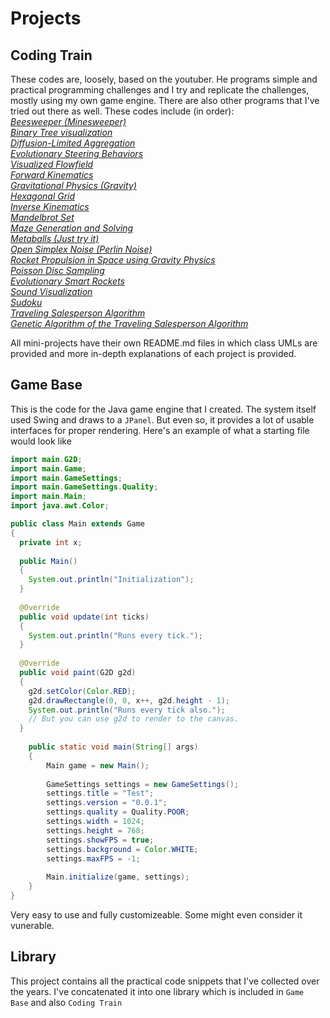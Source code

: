 # Projects
## Coding Train
These codes are, loosely, based on the youtuber. He programs simple and practical programming challenges and I try and replicate the challenges, mostly using my own game engine. There are also other programs that I've tried out there as well. These codes include (in order):  
_[Beesweeper (Minesweeper)](../master/Coding%20Train%20src/main/beesweeper)_  
_[Binary Tree visualization](../master/Coding%20Train%20src/main/binarytree)_  
_[Diffusion-Limited Aggregation](../master/Coding%20Train%20src/main/diffusionlimitedaggregation)_  
_[Evolutionary Steering Behaviors](../master/Coding%20Train%20src/main/evolutionarysb)_  
_[Visualized Flowfield](../master/Coding%20Train%20src/main/flowfield)_  
_[Forward Kinematics](../master/Coding%20Train%20src/main/forwardkinematics)_  
_[Gravitational Physics (Gravity)](../master/Coding%20Train%20src/main/gravity)_  
_[Hexagonal Grid](../master/Coding%20Train%20src/main/hexgrid)_  
_[Inverse Kinematics](../master/Coding%20Train%20src/main/inversekinematics)_  
_[Mandelbrot Set](../master/Coding%20Train%20src/main/mandelbrot)_  
_[Maze Generation and Solving](../master/Coding%20Train%20src/main/maze)_  
_[Metaballs (Just try it)](../master/Coding%20Train%20src/main/metaballs)_  
_[Open Simplex Noise (Perlin Noise)](../master/Coding%20Train%20src/main/noise)_  
_[Rocket Propulsion in Space using Gravity Physics](../blob/master/Coding%20Train%20src/main/planetjumper)_  
_[Poisson Disc Sampling](../master/Coding%20Train%20src/main/poissonds)_  
_[Evolutionary Smart Rockets](../master/Coding%20Train%20src/main/smartrockets)_  
_[Sound Visualization](../master/Coding%20Train%20src/main/sound)_  
_[Sudoku](../master/Coding%20Train%20src/main/sound)_  
_[Traveling Salesperson Algorithm](../master/Coding%20Train%20src/main/travelingsalesperson)_  
_[Genetic Algorithm of the Traveling Salesperson Algorithm](../master/Coding%20Train%20src/main/tsp_ga)_  

All mini-projects have their own README.md files in which class UMLs are provided and more in-depth explanations of each project is provided.
## Game Base
This is the code for the Java game engine that I created. The system itself used Swing and draws to a `JPanel`. But even so, it provides a lot of usable interfaces for proper rendering. Here's an example of what a starting file would look like
```java
import main.G2D;
import main.Game;
import main.GameSettings;
import main.GameSettings.Quality;
import main.Main;
import java.awt.Color;

public class Main extends Game
{
  private int x;
  
  public Main()
  {
    System.out.println("Initialization");
  }
  
  @Override
  public void update(int ticks)
  {
    System.out.println("Runs every tick.");
  }
  
  @Override
  public void paint(G2D g2d)
  {
    g2d.setColor(Color.RED);
    g2d.drawRectangle(0, 0, x++, g2d.height - 1);
    System.out.println("Runs every tick also.");
    // But you can use g2d to render to the canvas.
  }
	
	public static void main(String[] args)
	{
		Main game = new Main();
		
		GameSettings settings = new GameSettings();
		settings.title = "Test";
		settings.version = "0.0.1";
		settings.quality = Quality.POOR;
		settings.width = 1024;
		settings.height = 768;
		settings.showFPS = true;
		settings.background = Color.WHITE;
		settings.maxFPS = -1;
		
		Main.initialize(game, settings);
	}
}
```

Very easy to use and fully customizeable. Some might even consider it vunerable.
## Library
This project contains all the practical code snippets that I've collected over the years. I've concatenated it into one library which is included in `Game Base` and also `Coding Train`
